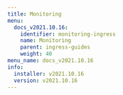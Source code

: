 ```yaml
---
title: Monitoring
menu:
  docs_v2021.10.16:
    identifier: monitoring-ingress
    name: Monitoring
    parent: ingress-guides
    weight: 40
menu_name: docs_v2021.10.16
info:
  installer: v2021.10.16
  version: v2021.10.16
---
```


